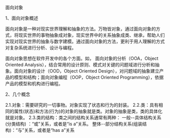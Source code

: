 面向对象

1、面向对象概述

面向对象是一种对现实世界理解和抽象的方法。万物皆对象，通过面向对象的方式，将现实世界的事物抽象成对象，现实世界中的关系抽象成类、继承，帮助人们实现对现实世界的抽象与数字建模。通过面向对象的方法，更利于用人理解的方式对复杂系统进行分析、设计与编程。

面向对象思想在软件开发中的各个方面。如， 面向对象的分析（OOA，Object Oriented Analysis），结合常用的设计原则、模式对关键的问题域进行分析和抽象。面向对象的设计（OOD，Object Oriented Design），对问题域的抽象建立产品的模型和结构；面向对象编程（OOP，Object Oriented Programming），依据产品的模型和机构进行编程。

2、几个概念

2.1.对象：需要研究的一切事物。对象实现了状态和行为的封装。
2.2.类：具有相同的属性(状态)和方法(行为)的对象的抽象就是类。对象的抽象是类，类的具体化就是对象。
2.3.类的结构：类之间的结构关系通常有两种：
    一般--具体结构关系(分类结构) ：“或”关系，或者是“is a”关系。
    整体--部分结构关系(组装结构)：“与”关系，或者是“has a”关系
